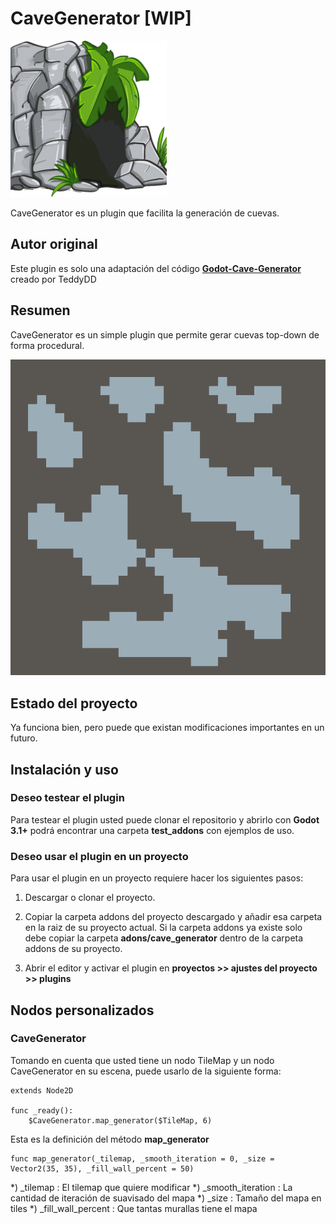# CaveGenerator [WIP]

![logo](https://github.com/MatiasVME/CaveGenerator/blob/master/images/Cave.png)

CaveGenerator es un plugin que facilita la generación de cuevas.

## Autor original

Este plugin es solo una adaptación del código [**Godot-Cave-Generator**](https://gitlab.com/TeddyDD/Godot-Cave-Generato) creado por TeddyDD

## Resumen

CaveGenerator es un simple plugin que permite gerar cuevas top-down de forma procedural.

![logo](https://github.com/MatiasVME/CaveGenerator/blob/master/images/CaveExample.png)

## Estado del proyecto

Ya funciona bien, pero puede que existan modificaciones importantes en un futuro.

## Instalación y uso

### Deseo testear el plugin

Para testear el plugin usted puede clonar el repositorio y abrirlo con **Godot 3.1+** podrá encontrar una carpeta **test_addons** con ejemplos de uso.

### Deseo usar el plugin en un proyecto

Para usar el plugin en un proyecto requiere hacer los siguientes pasos:

1) Descargar o clonar el proyecto.

2) Copiar la carpeta addons del proyecto descargado y añadir esa carpeta en la raiz de su proyecto actual. Si la carpeta addons ya existe solo debe copiar la carpeta **adons/cave_generator** dentro de la carpeta addons de su proyecto.

3) Abrir el editor y activar el plugin en **proyectos >> ajustes del proyecto >> plugins**

## Nodos personalizados

### CaveGenerator

Tomando en cuenta que usted tiene un nodo TileMap y un nodo CaveGenerator en su escena, puede usarlo de la siguiente forma:

```gdscript
extends Node2D

func _ready():
	$CaveGenerator.map_generator($TileMap, 6)
```

Esta es la definición del método **map_generator**

```gdscript
func map_generator(_tilemap, _smooth_iteration = 0, _size = Vector2(35, 35), _fill_wall_percent = 50)
```

*) _tilemap : El tilemap que quiere modificar
*) _smooth_iteration : La cantidad de iteración de suavisado del mapa
*) _size : Tamaño del mapa en tiles
*) _fill_wall_percent : Que tantas murallas tiene el mapa
